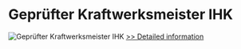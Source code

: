 # Geprüfter Kraftwerksmeister IHK
![Geprüfter Kraftwerksmeister IHK](https://mycommerce.akamaized.net/api/pimages/P300738035/BIG/300738035.JPG)
[>> Detailed information](https://secure.shareit.com/shareit/product.html?productid=300738035&affiliateid=200057808)